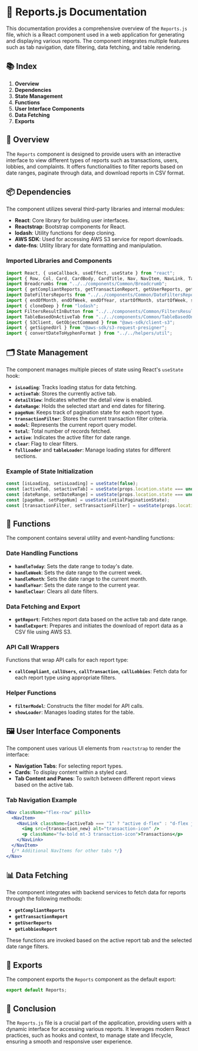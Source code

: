 # 📄 Reports.js Documentation

This documentation provides a comprehensive overview of the `Reports.js` file, which is a React component used in a web application for generating and displaying various reports. The component integrates multiple features such as tab navigation, date filtering, data fetching, and table rendering. 

## 📚 Index
1. **Overview**
2. **Dependencies**
3. **State Management**
4. **Functions**
5. **User Interface Components**
6. **Data Fetching**
7. **Exports**

## 🌟 Overview
The `Reports` component is designed to provide users with an interactive interface to view different types of reports such as transactions, users, lobbies, and complaints. It offers functionalities to filter reports based on date ranges, paginate through data, and download reports in CSV format.

## 📦 Dependencies
The component utilizes several third-party libraries and internal modules:
- **React**: Core library for building user interfaces.
- **Reactstrap**: Bootstrap components for React.
- **lodash**: Utility functions for deep cloning.
- **AWS SDK**: Used for accessing AWS S3 service for report downloads.
- **date-fns**: Utility library for date formatting and manipulation.

### Imported Libraries and Components
```javascript
import React, { useCallback, useEffect, useState } from "react";
import { Row, Col, Card, CardBody, CardTitle, Nav, NavItem, NavLink, TabContent, TabPane } from "reactstrap";
import Breadcrumbs from "../../components/Common/Breadcrumb";
import { getCompliantReports, getTransactionReport, getUserReports, getLobbiesReport, getCSV } from "../../services/user_api_helper";
import DateFiltersReports from "../../components/Common/DateFiltersReports";
import { endOfMonth, endOfWeek, endOfYear, startOfMonth, startOfWeek, startOfYear } from "date-fns";
import { cloneDeep } from "lodash";
import FiltersResultInButton from "../../components/Common/FiltersResultInButton";
import TableBasedOnActiveTab from "../../components/Common/TableBasedOnActiveTab.js";
import { S3Client, GetObjectCommand } from "@aws-sdk/client-s3";
import { getSignedUrl } from "@aws-sdk/s3-request-presigner";
import { convertDateToHyphenFormat } from "../../helpers/util";
```

## 🗂️ State Management
The component manages multiple pieces of state using React's `useState` hook:
- **`isLoading`**: Tracks loading status for data fetching.
- **`activeTab`**: Stores the currently active tab.
- **`detailView`**: Indicates whether the detail view is enabled.
- **`dateRange`**: Holds the selected start and end dates for filtering.
- **`pageNum`**: Keeps track of pagination state for each report type.
- **`transactionFilter`**: Stores the current transaction filter criteria.
- **`model`**: Represents the current report query model.
- **`total`**: Total number of records fetched.
- **`active`**: Indicates the active filter for date range.
- **`clear`**: Flag to clear filters.
- **`fullLoader`** and **`tableLoader`**: Manage loading states for different sections.

### Example of State Initialization
```javascript
const [isLoading, setisLoading] = useState(false);
const [activeTab, setactiveTab] = useState(props.location.state === undefined ? "1" : props.location.state.active);
const [dateRange, setDateRange] = useState(props.location.state === undefined ? [null, null] : [props.location.state?.setDates[0], props.location.state?.setDates[1]]);
const [pageNum, setPageNum] = useState(intialPaginationState);
const [transactionFilter, setTransactionFilter] = useState(props.location.state === undefined ? 0 : props.location.state.filter);
```

## 🔨 Functions
The component contains several utility and event-handling functions:

### Date Handling Functions
- **`handleToday`**: Sets the date range to today's date.
- **`handleWeek`**: Sets the date range to the current week.
- **`handleMonth`**: Sets the date range to the current month.
- **`handleYear`**: Sets the date range to the current year.
- **`handleClear`**: Clears all date filters.

### Data Fetching and Export
- **`getReport`**: Fetches report data based on the active tab and date range.
- **`handleExport`**: Prepares and initiates the download of report data as a CSV file using AWS S3.

### API Call Wrappers
Functions that wrap API calls for each report type:
- **`callCompliant`**, **`callUsers`**, **`callTransaction`**, **`callLobbies`**: Fetch data for each report type using appropriate filters.

### Helper Functions
- **`filterModel`**: Constructs the filter model for API calls.
- **`showLoader`**: Manages loading states for the table.

## 🖼️ User Interface Components
The component uses various UI elements from `reactstrap` to render the interface:
- **Navigation Tabs**: For selecting report types.
- **Cards**: To display content within a styled card.
- **Tab Content and Panes**: To switch between different report views based on the active tab.

### Tab Navigation Example
```jsx
<Nav className="flex-row" pills>
  <NavItem>
    <NavLink className={activeTab === "1" ? "active d-flex" : "d-flex justify-content-center"} onClick={() => { /* Event handler */ }}>
      <img src={transaction_new} alt="transaction-icon" />
      <p className="fw-bold mt-3 transaction-icon">Transactions</p>
    </NavLink>
  </NavItem>
  {/* Additional NavItems for other tabs */}
</Nav>
```

## 📊 Data Fetching
The component integrates with backend services to fetch data for reports through the following methods:
- **`getCompliantReports`**
- **`getTransactionReport`**
- **`getUserReports`**
- **`getLobbiesReport`**

These functions are invoked based on the active report tab and the selected date range filters.

## 🔗 Exports
The component exports the `Reports` component as the default export:
```javascript
export default Reports;
```

## 🎨 Conclusion
The `Reports.js` file is a crucial part of the application, providing users with a dynamic interface for accessing various reports. It leverages modern React practices, such as hooks and context, to manage state and lifecycle, ensuring a smooth and responsive user experience.